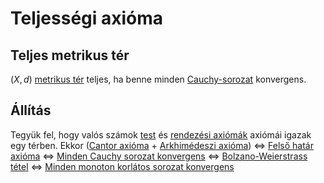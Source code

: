 # Teljességi axióma

## Teljes metrikus tér
$(X, d)$ [metrikus tér](metrikus-ter.md) teljes, ha benne minden [Cauchy-sorozat](cauchy-sorozat.md) konvergens.

## Állítás
Tegyük fel, hogy valós számok [test](test-axiomak.md) és [rendezési axiómák](rendezesi-axiomak.md) axiómái igazak egy térben. Ekkor ([Cantor axióma](cantor-axioma.md) + [Arkhimédeszi axióma](arkhimedeszi-axioma.md)) $\iff$ [Felső határ axióma](felso-hatar-axioma.md) $\iff$ [Minden Cauchy sorozat konvergens](cauchy-sorozat.md#ben-minden-cauchy-sorozat-konvergens) $\iff$ [Bolzano-Weierstrass tétel](bolzano-weierstrass-tetel.md)  $\iff$ [Minden monoton korlátos sorozat konvergens](sorozat-konvergencia.md#minden-felülről-korlátos-monoton-növő-sorozat-konvergens--ben)

